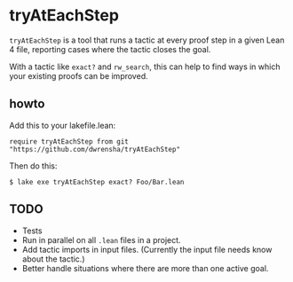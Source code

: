 # tryAtEachStep

`tryAtEachStep` is a tool that runs a tactic at every proof step in
a given Lean 4 file, reporting cases where the tactic closes the goal.

With a tactic like `exact?` and `rw_search`, this can help to
find ways in which your existing proofs can be improved.

## howto

Add this to your lakefile.lean:

```lean
require tryAtEachStep from git "https://github.com/dwrensha/tryAtEachStep"
```

Then do this:

```shell
$ lake exe tryAtEachStep exact? Foo/Bar.lean
```

## TODO

* Tests
* Run in parallel on all `.lean` files in a project.
* Add tactic imports in input files. (Currently the input file needs know about the tactic.)
* Better handle situations where there are more than one active goal.
